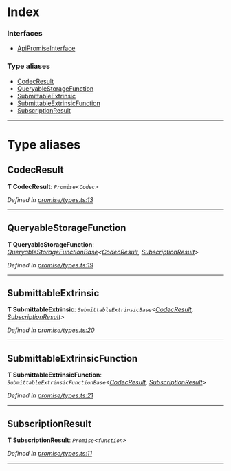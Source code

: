 

# Index

### Interfaces

* [ApiPromiseInterface](../interfaces/_promise_types_.apipromiseinterface.md)

### Type aliases

* [CodecResult](_promise_types_.md#codecresult)
* [QueryableStorageFunction](_promise_types_.md#queryablestoragefunction)
* [SubmittableExtrinsic](_promise_types_.md#submittableextrinsic)
* [SubmittableExtrinsicFunction](_promise_types_.md#submittableextrinsicfunction)
* [SubscriptionResult](_promise_types_.md#subscriptionresult)

---

# Type aliases

<a id="codecresult"></a>

##  CodecResult

**Ƭ CodecResult**: *`Promise`<`Codec`>*

*Defined in [promise/types.ts:13](https://github.com/polkadot-js/api/blob/cfe9d18/packages/api/src/promise/types.ts#L13)*

___
<a id="queryablestoragefunction"></a>

##  QueryableStorageFunction

**Ƭ QueryableStorageFunction**: *[QueryableStorageFunctionBase](../interfaces/_types_.queryablestoragefunctionbase.md)<[CodecResult](_promise_types_.md#codecresult), [SubscriptionResult](_promise_types_.md#subscriptionresult)>*

*Defined in [promise/types.ts:19](https://github.com/polkadot-js/api/blob/cfe9d18/packages/api/src/promise/types.ts#L19)*

___
<a id="submittableextrinsic"></a>

##  SubmittableExtrinsic

**Ƭ SubmittableExtrinsic**: *`SubmittableExtrinsicBase`<[CodecResult](_promise_types_.md#codecresult), [SubscriptionResult](_promise_types_.md#subscriptionresult)>*

*Defined in [promise/types.ts:20](https://github.com/polkadot-js/api/blob/cfe9d18/packages/api/src/promise/types.ts#L20)*

___
<a id="submittableextrinsicfunction"></a>

##  SubmittableExtrinsicFunction

**Ƭ SubmittableExtrinsicFunction**: *`SubmittableExtrinsicFunctionBase`<[CodecResult](_promise_types_.md#codecresult), [SubscriptionResult](_promise_types_.md#subscriptionresult)>*

*Defined in [promise/types.ts:21](https://github.com/polkadot-js/api/blob/cfe9d18/packages/api/src/promise/types.ts#L21)*

___
<a id="subscriptionresult"></a>

##  SubscriptionResult

**Ƭ SubscriptionResult**: *`Promise`<`function`>*

*Defined in [promise/types.ts:11](https://github.com/polkadot-js/api/blob/cfe9d18/packages/api/src/promise/types.ts#L11)*

___

